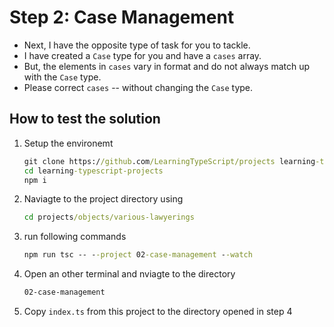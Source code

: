 # Step 2: Case Management

- Next, I have the opposite type of task for you to tackle.
- I have created a `Case` type for you and have a `cases` array.
- But, the elements in `cases` vary in format and do not always match up with the `Case` type.
- Please correct `cases` -- without changing the `Case` type.

## How to test the solution

1. Setup the environemt

   ```cmd
   git clone https://github.com/LearningTypeScript/projects learning-typescript-projects
   cd learning-typescript-projects
   npm i
   ```

2. Naviagte to the project directory using

   ```cmd
   cd projects/objects/various-lawyerings
   ```

3. run following commands

   ```cmd
   npm run tsc -- --project 02-case-management --watch
   ```

4. Open an other terminal and nviagte to the directory

   ```cmd
   02-case-management
   ```

5. Copy `index.ts` from this project to the directory opened in step 4
